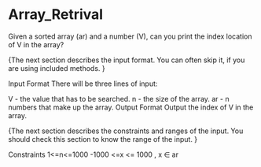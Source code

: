 # Array_Retrival

 Given a sorted array (ar) and a number (V), can you print the index location of V in the array?

{The next section describes the input format. You can often skip it, if you are using included methods. }

Input Format 
There will be three lines of input:

V - the value that has to be searched.
n - the size of the array.
ar - n numbers that make up the array.
Output Format 
Output the index of V in the array.

{The next section describes the constraints and ranges of the input. You should check this section to know the range of the input. }

Constraints 
1<=n<=1000 
-1000 <=x <= 1000 , x ∈ ar
